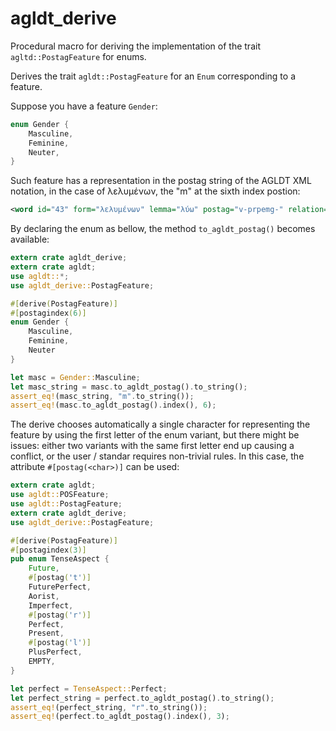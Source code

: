 # agldt_derive

Procedural macro for deriving the implementation of the trait `agltd::PostagFeature` for enums.


 Derives the trait `agldt::PostagFeature` for an `Enum` corresponding to a feature.

 Suppose you have a feature `Gender`:

 ```rust
 enum Gender {
     Masculine,
     Feminine,
     Neuter,
 }
 ```

 Such feature has a representation in the postag string of the AGLDT XML notation, in the case
 of λελυμένων, the "m" at the sixth index postion:

 ```xml
 <word id="43" form="λελυμένων" lemma="λύω" postag="v-prpemg-" relation="ADV_CO" head="40"/>
 ```

 By declaring the enum as bellow, the method `to_agldt_postag()` becomes available:

 ```rust
 extern crate agldt_derive;
 extern crate agldt;
 use agldt::*;
 use agldt_derive::PostagFeature;

 #[derive(PostagFeature)]
 #[postagindex(6)]
 enum Gender {
     Masculine,
     Feminine,
     Neuter
 }

 let masc = Gender::Masculine;
 let masc_string = masc.to_agldt_postag().to_string();
 assert_eq!(masc_string, "m".to_string());
 assert_eq!(masc.to_agldt_postag().index(), 6);
 ```

 The derive chooses automatically a single character for representing the feature by using the
 first letter of the enum variant, but there might be issues: either two variants with the
 same first letter end up causing a conflict, or the user / standar requires non-trivial rules.
 In this case, the attribute `#[postag(<char>)]` can be used:

 ```rust
 extern crate agldt;
 use agldt::POSFeature;
 use agldt::PostagFeature;
 extern crate agldt_derive;
 use agldt_derive::PostagFeature;

 #[derive(PostagFeature)]
 #[postagindex(3)]
 pub enum TenseAspect {
     Future,
     #[postag('t')]
     FuturePerfect,
     Aorist,
     Imperfect,
     #[postag('r')]
     Perfect,
     Present,
     #[postag('l')]
     PlusPerfect,
     EMPTY,
 }

 let perfect = TenseAspect::Perfect;
 let perfect_string = perfect.to_agldt_postag().to_string();
 assert_eq!(perfect_string, "r".to_string());
 assert_eq!(perfect.to_agldt_postag().index(), 3);
 ```

